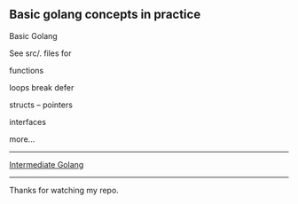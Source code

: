 ## Basic golang concepts in practice
Basic Golang

See src/. files for

functions

loops break defer

structs – pointers

interfaces

more...

------------
[Intermediate Golang](https://github.com/raulcv/golangintermediate)

------------

Thanks for watching my repo.